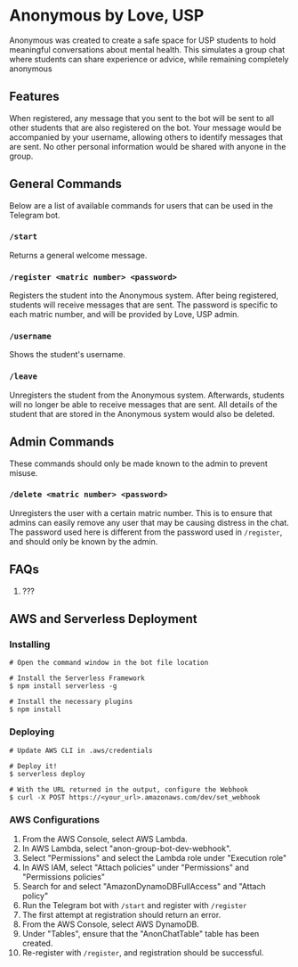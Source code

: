 # Anonymous by Love, USP
Anonymous was created to create a safe space for USP students to hold meaningful conversations about mental health.
This simulates a group chat where students can share experience or advice, while remaining completely anonymous



## Features
When registered, any message that you sent to the bot will be sent to all other students that are also registered on the bot.
Your message would be accompanied by your username, allowing others to identify messages that are sent.
No other personal information would be shared with anyone in the group.



## General Commands
Below are a list of available commands for users that can be used in the Telegram bot.

### `/start`
Returns a general welcome message.

### `/register <matric number> <password>`
Registers the student into the Anonymous system.
After being registered, students will receive messages that are sent.
The password is specific to each matric number, and will be provided by Love, USP admin.

### `/username`
Shows the student's username.

### `/leave`
Unregisters the student from the Anonymous system.
Afterwards, students will no longer be able to receive messages that are sent.
All details of the student that are stored in the Anonymous system would also be deleted.



## Admin Commands
These commands should only be made known to the admin to prevent misuse.

### `/delete <matric number> <password>`
Unregisters the user with a certain matric number.
This is to ensure that admins can easily remove any user that may be causing distress in the chat.
The password used here is different from the password used in `/register`, and should only be known by the admin.



## FAQs
1) ???

## AWS and Serverless Deployment

### Installing
```
# Open the command window in the bot file location

# Install the Serverless Framework
$ npm install serverless -g

# Install the necessary plugins
$ npm install
```

### Deploying
```
# Update AWS CLI in .aws/credentials

# Deploy it!
$ serverless deploy

# With the URL returned in the output, configure the Webhook
$ curl -X POST https://<your_url>.amazonaws.com/dev/set_webhook
```

### AWS Configurations
1. From the AWS Console, select AWS Lambda.
2. In AWS Lambda, select "anon-group-bot-dev-webhook".
3. Select "Permissions" and select the Lambda role under "Execution role"
4. In AWS IAM, select "Attach policies" under "Permissions" and "Permissions policies"
5. Search for and select "AmazonDynamoDBFullAccess" and "Attach policy"
6. Run the Telegram bot with `/start` and register with `/register`
7. The first attempt at registration should return an error.
8. From the AWS Console, select AWS DynamoDB.
9. Under "Tables", ensure that the "AnonChatTable" table has been created.
10. Re-register with `/register`, and registration should be successful.
